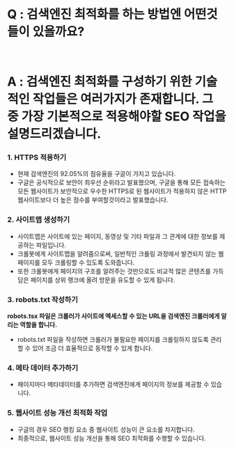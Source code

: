 # Q : 검색엔진 최적화를 하는 방법엔 어떤것들이 있을까요?

<br />

# A : 검색엔진 최적화를 구성하기 위한 기술적인 작업들은 여러가지가 존재합니다. 그 중 가장 기본적으로 적용해야할 SEO 작업을 설명드리겠습니다.

### 1. HTTPS 적용하기

- 현재 검색엔진의 92.05%의 점유율을 구글이 가지고 있습니다.
- 구글은 공식적으로 보안이 최우선 순위라고 발표했으며, 구글을 통해 모든 접속하는 모든 웹사이트가 보안적으로 우수한 HTTPS로 된 웹사이트가 적용하지 않은 HTTP 웹사이트보다 더 높은 점수를 부여할것이라고 발표했습니다.

### 2. 사이트맵 생성하기

- 사이트맵은 사이트에 있는 페이지, 동영상 및 기타 파일과 그 관계에 대한 정보를 제공하는 파일입니다.
- 크롤봇에게 사이트맵을 알려줌으로써, 일반적인 크롤링 과정에서 발견되지 않는 웹페이지를 모두 크롤링할 수 있도록 도와줍니다.
- 또한 크롤봇에게 페이지의 구조를 알려주는 것만으로도 비교적 많은 콘텐츠를 가득 담은 페이지를 상위 랭크에 올려 방문을 유도할 수 있게 됩니다.

### 3. robots.txt 작성하기

**robots.tsx 파일은 크롤러가 사이트에 엑세스할 수 있는 URL을 검색엔진 크롤러에게 알리는 역할을 합니다.**

- robots.txt 파일을 작성하면 크롤러가 불필요한 페이지를 크롤링하지 않도록 관리할 수 있어 조금 더 효율적으로 동작할 수 있게 합니다.

### 4. 메타 데이터 추가하기

- 페이지마다 메타데이터를 추가하면 검색엔진에게 페이지의 정보를 제공할 수 있습니다.

### 5. 웹사이트 성능 개선 최적화 작업

- 구글의 경우 SEO 랭킹 요소 중 웹사이트 성능이 큰 요소를 차지합니다.
- 최종적으로, 웹사이트 성능 개선을 통해 SEO 최적화를 수행할 수 있습니다.
